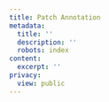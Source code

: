 ```yaml
---
title: Patch Annotation
metadata:
  title: ''
  description: ''
  robots: index
content:
  excerpt: ''
privacy:
  view: public
---
```


